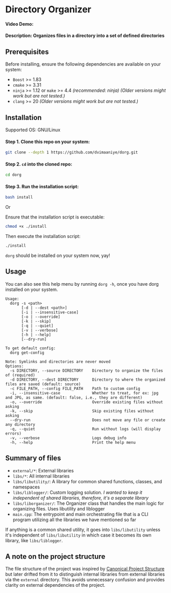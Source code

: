 # Directory Organizer
#### Video Demo: <URL HERE>
#### Description: Organizes files in a directory into a set of defined directories

## Prerequisites
Before installing, ensure the following dependencies are available on your system:
- `Boost` >= 1.83
- `cmake` >= 3.31
- `ninja` >= 1.12 or `make` >= 4.4 _(recommended: ninja)_ _(Older versions might work but are not tested.)_
- `clang` >= 20 _(Older versions might work but are not tested.)_

## Installation
Supported OS: GNU/Linux
#### Step 1. Clone this repo on your system:
```bash
git clone --depth 1 https://github.com/dvimaaniye/dorg.git
```

#### Step 2. `cd` into the cloned repo:
```bash
cd dorg
```

#### Step 3. Run the installation script:
```bash
bash install
```
Or

Ensure that the installation script is executable:
```bash
chmod +x ./install
```
Then execute the installation script:
```bash
./install
```
`dorg` should be installed on your system now, yay!

## Usage
You can also see this help menu by running `dorg -h`, once you have dorg installed on your system.
```
Usage:
  dorg -s <path>
       [-d | --dest <path>]
       [-i | --insensitive-case]
       [-o | --override]
       [-k | --skip]
       [-q | --quiet]
       [-v | --verbose]
       [-h | --help]
       [--dry-run]

To get default config:
  dorg get-config

Note: Symlinks and directories are never moved
Options: 
  -s DIRECTORY, --source DIRECTORY    Directory to organize the files of (required)
  -d DIRECTORY, --dest DIRECTORY      Directory to where the organized files are saved (default: source)
  -c FILE_PATH, --config FILE_PATH    Path to custom config
  -i, --insensitive-case              Whether to treat, for ex: jpg and JPG, as same. (default: false, i.e., they are different)
  -o, --override                      Override existing files without asking
  -k, --skip                          Skip existing files without asking
  --dry-run                           Does not move any file or create any directory
  -q, --quiet                         Run without logs (will display errors)
  -v, --verbose                       Logs debug info
  -h, --help                          Print the help menu

```

## Summary of files
- `external/*`: External libraries
- `libs/*`: All internal libraries
- `libs/libutility/`: A library for common shared functions, classes, and namespaces
- `libs/liblogger/`: Custom logging solution. _I wanted to keep it independent of shared libraries, therefore, it's a separate library_
- `libs/liborganizer/`: The Organizer class that handles the main logic for organizing files. Uses libutility and liblogger
- `main.cpp`: The entrypoint and main orchestrating file that is a CLI program utilizing all the libraries we have mentioned so far

If anything is a common shared utility, it goes into `libs/libutility` unless it's independent of `libs/libutility` in which case it becomes its own library, like `libs/liblogger`.

## A note on the project structure
The file structure of the project was inspired by [Canonical Project Structure](https://www.open-std.org/jtc1/sc22/wg21/docs/papers/2018/p1204r0.html) but later drifted from it to distinguish internal libraries from external libraries via the `external` directory. This avoids unnecessary confusion and provides clarity on external dependencies of the project.
